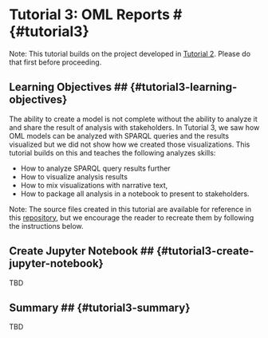 # Tutorial 3: OML Reports # {#tutorial3}

Note: This tutorial builds on the project developed in [Tutorial 2](#tutorial2). Please do that first before proceeding.

## Learning Objectives ## {#tutorial3-learning-objectives}
The ability to create a model is not complete without the ability to analyze it and share the result of analysis with stakeholders. In Tutorial 3, we saw how OML models can be analyzed with SPARQL queries and the results visualized but we did not show how we created those visualizations. This tutorial builds on this and teaches the following analyzes skills:

- How to analyze SPARQL query results further
- How to visualize analysis results
- How to mix visualizations with narrative text,
- How to package all analysis in a notebook to present to stakeholders.

Note: The source files created in this tutorial are available for reference in this [repository](https://github.com/opencaesar/kepler16b-example), but we encourage the reader to recreate them by following the instructions below.

## Create Jupyter Notebook ## {#tutorial3-create-jupyter-notebook}

TBD

## Summary ## {#tutorial3-summary}

TBD